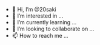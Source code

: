 - 👋 Hi, I’m @20saki
- 👀 I’m interested in ...
- 🌱 I’m currently learning ...
- 💞️ I’m looking to collaborate on ...
- 📫 How to reach me ...

<!---
20saki/20saki is a ✨ special ✨ repository because its `README.md` (this file) appears on your GitHub profile.
You can click the Preview link to take a look at your changes.
--->
